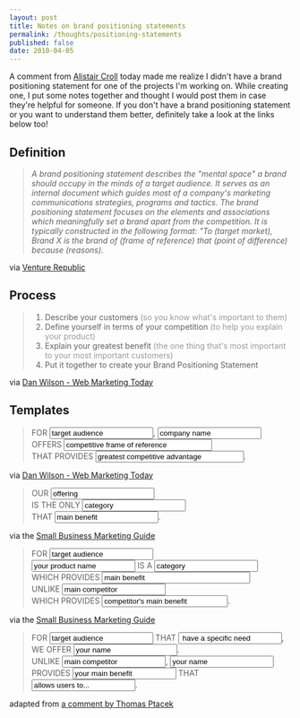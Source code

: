 ```yaml
---
layout: post
title: Notes on brand positioning statements
permalink: /thoughts/positioning-statements
published: false
date: 2010-04-05
---
```


<p>A comment from <a href="http://twitter.com/acroll">Alistair Croll</a> today made me realize I didn't have a brand positioning statement for one of the projects I'm working on. While creating one, I put some notes together and thought I would post them in case they're helpful for someone. If you don't have a brand positioning statement or you want to understand them better, definitely take a look at the links below too!</p>
<h2>Definition</h2>
<p>
<blockquote><em>A brand positioning statement describes the "mental space" a brand should occupy in the minds of a target audience. It serves as an internal document which guides most of a company's marketing communications strategies, programs and tactics. The brand positioning statement focuses on the elements and associations which meaningfully set a brand apart from the competition. It is typically constructed in the following format: "To (target market), Brand X is the brand of (frame of reference) that (point of difference) because (reasons).</em></blockquote>
<span class="graphic-subtext">via <a href="http://www.venturerepublic.com/resources/brand_glossary.asp">Venture Republic</a></span>
</p>
<h2>Process</h2>
<p>
<blockquote>
  <ol>
    <li>Describe your customers <span style="color: #999">(so you know what's important to them)</span></li>
    <li>Define yourself in terms of your competition <span style="color: #999">(to help you explain your product)</span></li>
    <li>Explain your greatest benefit <span style="color: #999">(the one thing that's most important to your most important customers)</span></li>
    <li>Put it together to create your Brand Positioning Statement</li>
  </ol>
</blockquote>
<span class="graphic-subtext">via <a href="http://www.wilsonweb.com/tools/danwilson-positioning-statement.htm">Dan Wilson - Web Marketing Today</a></span>
</p>
<h2>Templates</h2>
<p>
<blockquote>
  <span>
    FOR <input class="lite" name="" value="target audience">,
    <input class="lite" name="" value="company name"><br>
    OFFERS <input class="lite" size="30" value="competitive frame of reference" /><br>
    THAT PROVIDES <input class="lite" size="30" value="greatest competitive advantage">.
  </span>
</blockquote>
<span class="graphic-subtext">via <a href="http://www.wilsonweb.com/tools/danwilson-positioning-statement.htm">Dan Wilson - Web Marketing Today</a></span>
</p>
<p>
<blockquote>
  <span>
    OUR <input class="lite" name="" value="offering"><br>
    IS THE ONLY <input class="lite" name="" value="category"><br>
    THAT <input class="lite" name="" value="main benefit">.
  </span>
</blockquote>
<span class="graphic-subtext">via the <a href="http://www.smbmarketingguide.com/brand-strategy/branding-101-how-to-write-a-positioning-statement/">Small Business Marketing Guide</a></span>
</p>
<p>
<blockquote>
<span>
  FOR <input class="lite" name="" value="target audience"/><br>
  <input class="lite" name="" value="your product name">
  IS A  <input class="lite" name="" value="category"><br>
  WHICH PROVIDES <input class="lite" size="30" value="main benefit" /><br>
  UNLIKE <input class="lite" size="20" value="main competitor"><br>
  WHICH PROVIDES <input class="lite" size="25" value="competitor's main benefit">.
</span>
</blockquote>
<span class="graphic-subtext">via the <a href="http://www.smbmarketingguide.com/brand-strategy/branding-101-how-to-write-a-positioning-statement/">Small Business Marketing Guide</a></span>
</p>
<p>
<blockquote>
<span>
  FOR <input class="lite" name="" value="target audience">
  THAT <input class="lite" name="" value=" have a specific need">, <br>
  WE OFFER <input class="lite" name="" value="your name">. <br>
  UNLIKE <input class="lite" name="" value="main competitor">,
  <input class="lite" name="" value="your name"> PROVIDES
  <input class="lite" name="" value="your main benefit">
  THAT <input class="lite" name="" value="allows users to...">.
</span>
</blockquote>
<span class="graphic-subtext">adapted from <a href="http://news.ycombinator.com/item?id=360069">a comment by Thomas Ptacek</a></span>
</p>
